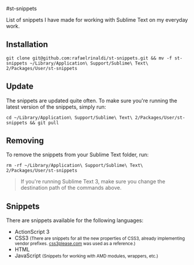 #st-snippets

List of snippets I have made for working with Sublime Text on my everyday work.

## Installation

	git clone git@github.com:rafaelrinaldi/st-snippets.git && mv -f st-snippets ~/Library/Application\ Support/Sublime\ Text\ 2/Packages/User/st-snippets

## Update
The snippets are updated quite often. To make sure you're running the latest version of the snippets, simply run:

	cd ~/Library/Application\ Support/Sublime\ Text\ 2/Packages/User/st-snippets && git pull
	
## Removing
To remove the snippets from your Sublime Text folder, run:

	rm -rf ~/Library/Application\ Support/Sublime\ Text\ 2/Packages/User/st-snippets

	
> If you're running Sublime Text 3, make sure you change the destination path of the commands above.


## Snippets

There are snippets available for the following languages:

* ActionScript 3
* CSS3 <small>(There are snippets for all the new properties of CSS3, already implementing vendor prefixes. [css3please.com](http://css3please.com) was used as a reference.)</small>
* HTML
* JavaScript <small>(Snippets for working with AMD modules, wrappers, etc.)</small>